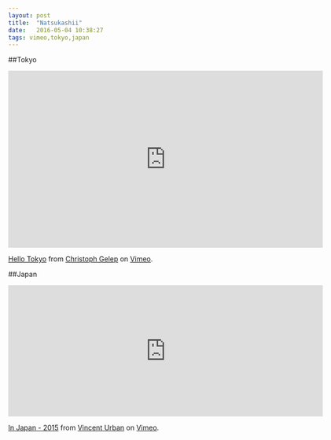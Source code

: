 ```yaml
---
layout: post
title:  "Natsukashii"
date:   2016-05-04 10:38:27
tags: vimeo,tokyo,japan
---
```


##Tokyo
<iframe src="https://player.vimeo.com/video/163662857" width="640" height="360" frameborder="0" webkitallowfullscreen mozallowfullscreen allowfullscreen></iframe>
<p><a href="https://vimeo.com/163662857">Hello Tokyo</a> from <a href="https://vimeo.com/user16483724">Christoph Gelep</a> on <a href="https://vimeo.com">Vimeo</a>.</p>

##Japan
<iframe src="https://player.vimeo.com/video/160301271?badge=0" width="640" height="267" frameborder="0" webkitallowfullscreen mozallowfullscreen allowfullscreen></iframe>
<p><a href="https://vimeo.com/160301271">In Japan - 2015</a> from <a href="https://vimeo.com/vincenturban">Vincent Urban</a> on <a href="https://vimeo.com">Vimeo</a>.</p>
